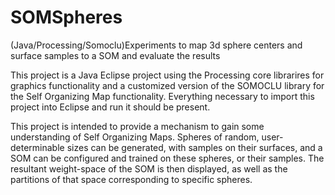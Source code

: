 # SOMSpheres
(Java/Processing/Somoclu)Experiments to map 3d sphere centers and surface samples to a SOM and evaluate the results

This project is a Java Eclipse project using the Processing core librarires for graphics functionality and a customized version of the SOMOCLU library for the Self Organizing Map functionality.  Everything necessary to import this project into Eclipse and run it should be present.

This project is intended to provide a mechanism to gain some understanding of Self Organizing Maps.  Spheres of random, user-determinable sizes can be generated, with samples on their surfaces, and a SOM can be configured and trained on these spheres, or their samples.  The resultant weight-space of the SOM is then displayed, as well as the partitions of that space corresponding to specific spheres.
